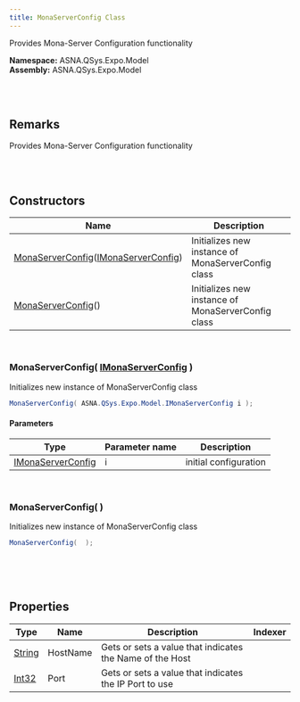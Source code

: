 ```yaml
---
title: MonaServerConfig Class
---
```


Provides Mona-Server Configuration functionality

**Namespace:** ASNA.QSys.Expo.Model <br/>
**Assembly:** ASNA.QSys.Expo.Model

<br>
<br>

## Remarks

Provides Mona-Server Configuration functionality

[//]: # ($$TODO: Complete the Remarks section.)

<br>
<br>

## Constructors

| Name |  Description 
| --- | --- 
| [MonaServerConfig](#monaserverconfigimonaserverconfig)([IMonaServerConfig](/reference/asna-qsys-expo/expo-model/i-mona-server-config.html)) | Initializes new instance of MonaServerConfig class 
| [MonaServerConfig](#monaserverconfig)() | Initializes new instance of MonaServerConfig class 

<br>

### MonaServerConfig( [IMonaServerConfig](/reference/asna-qsys-expo/expo-model/i-mona-server-config.html) )

Initializes new instance of MonaServerConfig class

```cs
MonaServerConfig( ASNA.QSys.Expo.Model.IMonaServerConfig i );
```

#### Parameters

| Type | Parameter name | Description
| --- | --- | ---
| [IMonaServerConfig](/reference/asna-qsys-expo/expo-model/i-mona-server-config.html) | i | initial configuration 

<br>

### MonaServerConfig(  )

Initializes new instance of MonaServerConfig class

```cs
MonaServerConfig(  );
```


<br>


<br>
<br>

## Properties

| Type | Name | Description | Indexer
| --- | --- | --- | --- 
| [String](https://docs.microsoft.com/en-us/dotnet/api/system.string) | HostName | Gets or sets a value that indicates the Name of the Host | 
| [Int32](https://docs.microsoft.com/en-us/dotnet/api/system.int32) | Port | Gets or sets a value that indicates the IP Port to use | 

<br>
<br>

